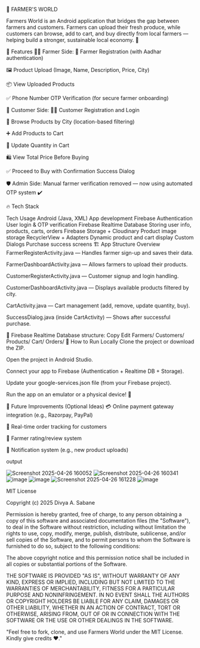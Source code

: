 🌾 FARMER'S WORLD

Farmers World is an Android application that bridges the gap between farmers and customers.
Farmers can upload their fresh produce, while customers can browse, add to cart, and buy directly from local farmers — helping build a stronger, sustainable local economy. 🌱

📱 Features
👨‍🌾 Farmer Side:
🚜 Farmer Registration (with Aadhar authentication)

🖼️ Product Upload (Image, Name, Description, Price, City)

📦 View Uploaded Products

✅ Phone Number OTP Verification (for secure farmer onboarding)

🛒 Customer Side:
👩‍🌾 Customer Registration and Login

🛒 Browse Products by City (location-based filtering)

➕ Add Products to Cart

🔢 Update Quantity in Cart

🛍️ View Total Price Before Buying

✅ Proceed to Buy with Confirmation Success Dialog

🛡️ Admin Side:
Manual farmer verification removed — now using automated OTP system ✔️

🔥 Tech Stack

Tech	Usage
Android (Java, XML)	App development
Firebase Authentication	User login & OTP verification
Firebase Realtime Database	Storing user info, products, carts, orders
Firebase Storage + Cloudinary	Product image storage
RecyclerView + Adapters	Dynamic product and cart display
Custom Dialogs	Purchase success screens
🏗️ App Structure Overview
FarmerRegisterActivity.java — Handles farmer sign-up and saves their data.

FarmerDashboardActivity.java — Allows farmers to upload their products.

CustomerRegisterActivity.java — Customer signup and login handling.

CustomerDashboardActivity.java — Displays available products filtered by city.

CartActivity.java — Cart management (add, remove, update quantity, buy).

SuccessDialog.java (inside CartActivity) — Shows after successful purchase.

📂 Firebase Realtime Database structure:
Copy
Edit
Farmers/
Customers/
Products/
Cart/
Orders/
🚀 How to Run Locally
Clone the project or download the ZIP.

Open the project in Android Studio.

Connect your app to Firebase (Authentication + Realtime DB + Storage).

Update your google-services.json file (from your Firebase project).

Run the app on an emulator or a physical device! 📱

🎯 Future Improvements (Optional Ideas)
💳 Online payment gateway integration (e.g., Razorpay, PayPal)

🚚 Real-time order tracking for customers

🌟 Farmer rating/review system

🔔 Notification system (e.g., new product uploads)


output



![Screenshot 2025-04-26 160052](https://github.com/user-attachments/assets/94813d84-ea5d-46d7-ba7e-738f7cb546a7)
![Screenshot 2025-04-26 160341](https://github.com/user-attachments/assets/22f4f78d-1278-44ca-a187-f84b94fafa29)
![image](https://github.com/user-attachments/assets/19745a88-ce7a-4309-a856-0112c7f88c4a)
![image](https://github.com/user-attachments/assets/e5024bb1-e654-44a7-9fb2-67769715584e)
![Screenshot 2025-04-26 161228](https://github.com/user-attachments/assets/a100a8f2-de28-415f-9199-412f89c39a89)
![image](https://github.com/user-attachments/assets/f27d1a48-34a4-4756-9347-3e9e9a4d84f0)


MIT License

Copyright (c) 2025 Divya A. Sabane

Permission is hereby granted, free of charge, to any person obtaining a copy
of this software and associated documentation files (the "Software"), to deal
in the Software without restriction, including without limitation the rights
to use, copy, modify, merge, publish, distribute, sublicense, and/or sell
copies of the Software, and to permit persons to whom the Software is
furnished to do so, subject to the following conditions:

The above copyright notice and this permission notice shall be included in all
copies or substantial portions of the Software.

THE SOFTWARE IS PROVIDED "AS IS", WITHOUT WARRANTY OF ANY KIND, EXPRESS OR
IMPLIED, INCLUDING BUT NOT LIMITED TO THE WARRANTIES OF MERCHANTABILITY,
FITNESS FOR A PARTICULAR PURPOSE AND NONINFRINGEMENT. IN NO EVENT SHALL THE
AUTHORS OR COPYRIGHT HOLDERS BE LIABLE FOR ANY CLAIM, DAMAGES OR OTHER
LIABILITY, WHETHER IN AN ACTION OF CONTRACT, TORT OR OTHERWISE, ARISING FROM,
OUT OF OR IN CONNECTION WITH THE SOFTWARE OR THE USE OR OTHER DEALINGS IN THE
SOFTWARE.



"Feel free to fork, clone, and use Farmers World under the MIT License. Kindly give credits ❤️."

